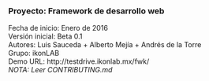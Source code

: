<h3>Proyecto: Framework de desarrollo web</h3>
<p>Fecha de inicio: Enero de 2016<br />
Versión inicial: Beta 0.1<br />
Autores: Luis Sauceda + Alberto Mejía + Andrés de la Torre<br />
Grupo: ikonLAB<br />
Demo URL: http://testdrive.ikonlab.mx/fwk/<br />
<em>NOTA: Leer CONTRIBUTING.md</em></p>
